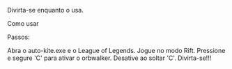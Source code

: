 Divirta-se enquanto o usa.

Como usar

Passos:

Abra o auto-kite.exe e o League of Legends.
Jogue no modo Rift.
Pressione e segure 'C' para ativar o orbwalker.
Desative ao soltar 'C'.
Divirta-se!!!